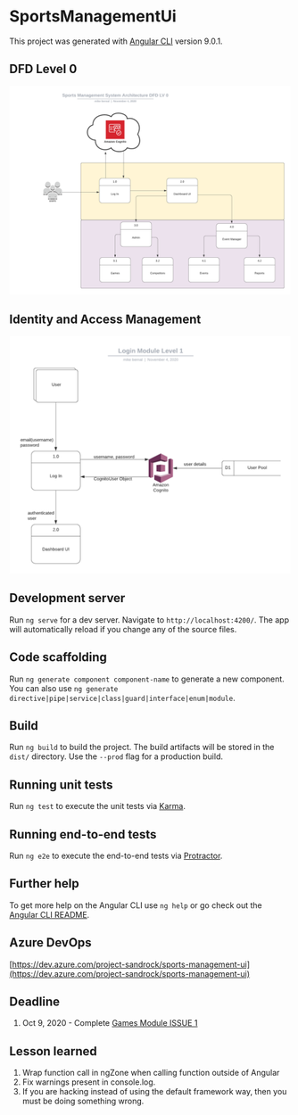 # SportsManagementUi

This project was generated with [Angular CLI](https://github.com/angular/angular-cli) version 9.0.1.


## DFD Level 0

![System Overview](https://github.com/mikebernal/sports-management-ui/blob/master/src/assets/img/dfd0.png)


## Identity and Access Management

![AWS Cognito](https://github.com/mikebernal/sports-management-ui/blob/master/src/assets/img/iam.png)

## Development server

Run `ng serve` for a dev server. Navigate to `http://localhost:4200/`. The app will automatically reload if you change any of the source files.

## Code scaffolding

Run `ng generate component component-name` to generate a new component. You can also use `ng generate directive|pipe|service|class|guard|interface|enum|module`.

## Build

Run `ng build` to build the project. The build artifacts will be stored in the `dist/` directory. Use the `--prod` flag for a production build.

## Running unit tests

Run `ng test` to execute the unit tests via [Karma](https://karma-runner.github.io).

## Running end-to-end tests

Run `ng e2e` to execute the end-to-end tests via [Protractor](http://www.protractortest.org/).

## Further help

To get more help on the Angular CLI use `ng help` or go check out the [Angular CLI README](https://github.com/angular/angular-cli/blob/master/README.md).


## Azure DevOps

[https://dev.azure.com/project-sandrock/sports-management-ui](https://dev.azure.com/project-sandrock/sports-management-ui)


## Deadline

1. Oct 9, 2020 - Complete [Games Module ISSUE 1](https://dev.azure.com/project-sandrock/sports-management-ui/_workitems/edit/1/)


## Lesson learned

1. Wrap function call in ngZone when calling function outside of Angular
2. Fix warnings present in console.log.
3. If you are hacking instead of using the default framework way, then you must be doing something wrong.
